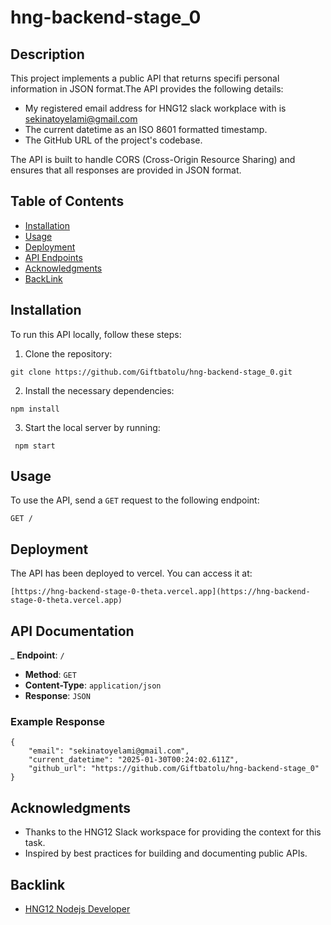 # hng-backend-stage_0

## Description
This project implements a public API that returns specifi personal information in JSON format.The API provides the following details:
- My registered email address for HNG12 slack workplace with is sekinatoyelami@gmail.com
- The current datetime as an ISO 8601 formatted timestamp.
- The GitHub URL of the project's codebase.

The API is built to handle CORS (Cross-Origin Resource Sharing) and ensures that all responses are provided in JSON format.

## Table of Contents
- [Installation](#installation)
- [Usage](#usage)
- [Deployment](#deployment)
- [API Endpoints](#api-endpoints)
- [Acknowledgments](#acknowledgments)
- [BackLink](#backlink)

## Installation
To run this API locally, follow these steps:
1. Clone the repository:
```
git clone https://github.com/Giftbatolu/hng-backend-stage_0.git
```
2. Install the necessary dependencies: 
```
npm install
```
3. Start the local server by running:
```
 npm start
```

## Usage
To use the API, send a `GET` request to the following endpoint:
```
GET /
```

## Deployment
The API has been deployed to vercel. You can access it at:

```
[https://hng-backend-stage-0-theta.vercel.app](https://hng-backend-stage-0-theta.vercel.app)
```

## API Documentation

_ **Endpoint**: `/`
- **Method**: `GET`
- **Content-Type**: `application/json`
- **Response**: `JSON`

### Example Response
```
{
    "email": "sekinatoyelami@gmail.com",
    "current_datetime": "2025-01-30T00:24:02.611Z",
    "github_url": "https://github.com/Giftbatolu/hng-backend-stage_0"
}
```

## Acknowledgments
- Thanks to the HNG12 Slack workspace for providing the context for this task.
- Inspired by best practices for building and documenting public APIs.

## Backlink
- [HNG12 Nodejs Developer](https://hng.tech/hire/nodejs-developers)

